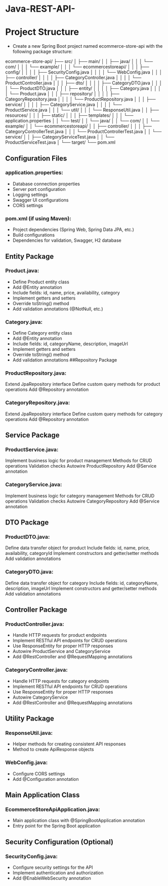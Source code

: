 # Java-REST-API-

# Project Structure
- Create a new Spring Boot project named ecommerce-store-api with the following package structure:

ecommerce-store-api/
├── src/
│   ├── main/
│   │   ├── java/
│   │   │   └── com/
│   │   │       └── example/
│   │   │           └── ecommercestoreapi/
│   │   │               ├── config/
│   │   │               │   ├── SecurityConfig.java
│   │   │               │   └── WebConfig.java
│   │   │               ├── controller/
│   │   │               │   ├── CategoryController.java
│   │   │               │   └── ProductController.java
│   │   │               ├── dto/
│   │   │               │   ├── CategoryDTO.java
│   │   │               │   └── ProductDTO.java
│   │   │               ├── entity/
│   │   │               │   ├── Category.java
│   │   │               │   └── Product.java
│   │   │               ├── repository/
│   │   │               │   ├── CategoryRepository.java
│   │   │               │   └── ProductRepository.java
│   │   │               ├── service/
│   │   │               │   ├── CategoryService.java
│   │   │               │   └── ProductService.java
│   │   │               └── util/
│   │   │                   └── ResponseUtil.java
│   │   ├── resources/
│   │   │   ├── static/
│   │   │   ├── templates/
│   │   │   └── application.properties
│   │   └── test/
│   │       └── java/
│   │           └── com/
│   │               └── example/
│   │                   └── ecommercestoreapi/
│   │                       ├── controller/
│   │                       │   ├── CategoryControllerTest.java
│   │                       │   └── ProductControllerTest.java
│   │                       └── service/
│   │                           ├── CategoryServiceTest.java
│   │                           └── ProductServiceTest.java
│   └── target/
└── pom.xml



## Configuration Files

### application.properties:
- Database connection properties
- Server port configuration
- Logging settings
- Swagger UI configurations
- CORS settings
### pom.xml (if using Maven):
- Project dependencies (Spring Web, Spring Data JPA, etc.)
- Build configurations
- Dependencies for validation, Swagger, H2 database
## Entity Package
### Product.java:
* Define Product entity class
* Add @Entity annotation
* Include fields: id, name, price, availability, category
* Implement getters and setters
* Override toString() method
* Add validation annotations (@NotNull, etc.)
### Category.java:
* Define Category entity class
* Add @Entity annotation
* Include fields: id, categoryName, description, imageUrl
* Implement getters and setters
* Override toString() method
* Add validation annotations
##Repository Package
### ProductRepository.java:
Extend JpaRepository interface
Define custom query methods for product operations
Add @Repository annotation
### CategoryRepository.java:
Extend JpaRepository interface
Define custom query methods for category operations
Add @Repository annotation
## Service Package
### ProductService.java:
Implement business logic for product management
Methods for CRUD operations
Validation checks
Autowire ProductRepository
Add @Service annotation
### CategoryService.java:
Implement business logic for category management
Methods for CRUD operations
Validation checks
Autowire CategoryRepository
Add @Service annotation
## DTO Package
### ProductDTO.java:
Define data transfer object for product
Include fields: id, name, price, availability, categoryId
Implement constructors and getter/setter methods
Add validation annotations
### CategoryDTO.java:
Define data transfer object for category
Include fields: id, categoryName, description, imageUrl
Implement constructors and getter/setter methods
Add validation annotations
## Controller Package
### ProductController.java:
* Handle HTTP requests for product endpoints
* Implement RESTful API endpoints for CRUD operations
* Use ResponseEntity for proper HTTP responses
* Autowire ProductService and CategoryService
* Add @RestController and @RequestMapping annotations
### CategoryController.java:
* Handle HTTP requests for category endpoints
* Implement RESTful API endpoints for CRUD operations
* Use ResponseEntity for proper HTTP responses
* Autowire CategoryService
* Add @RestController and @RequestMapping annotations
## Utility Package
### ResponseUtil.java:
* Helper methods for creating consistent API responses
* Method to create ApiResponse objects
### WebConfig.java:
* Configure CORS settings
* Add @Configuration annotation

## Main Application Class
### EcommerceStoreApiApplication.java:
* Main application class with @SpringBootApplication annotation
* Entry point for the Spring Boot application

## Security Configuration (Optional)
### SecurityConfig.java:
* Configure security settings for the API
* Implement authentication and authorization
* Add @EnableWebSecurity annotation
